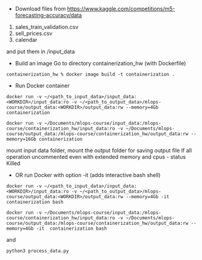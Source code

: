 * Download files from 
https://www.kaggle.com/competitions/m5-forecasting-accuracy/data
1. sales_train_validation.csv
2. sell_prices.csv
3. calendar

and put them in /input_data

* Build an image
Go to directory containerization_hw (with Dockerfile)
```
containerization_hw % docker image build -t containerization .
```

* Run Docker container
```
docker run -v ~/<path_to_input_data>/input_data:<WORKDIR>/input_data:ro -v ~/<path_to_output_data>/mlops-course/output_data:<WORKDIR>/output_data:rw --memory=4Gb containerization

docker run -v ~/Documents/mlops-course/input_data:/mlops-course/containerization_hw/input_data:ro -v ~/Documents/mlops-course/output_data:/mlops-course/containerization_hw/output_data:rw --memory=16Gb containerization
```
mount input data folder, mount the output folder for saving output file
If all operation uncommented even with extended memory and cpus - status Killed

* OR run Docker with option -it (adds interactive bash shell)
```
docker run -v ~/<path_to_input_data>/input_data:<WORKDIR>/input_data:ro -v ~/<path_to_output_data>/mlops-course/output_data:<WORKDIR>/output_data:rw --memory=4Gb -it containerization bash

docker run -v ~/Documents/mlops-course/input_data:/mlops-course/containerization_hw/input_data:ro -v ~/Documents/mlops-course/output_data:/mlops-course/containerization_hw/output_data:rw --memory=4Gb -it  containerization bash
```
and
```
python3 process_data.py
```

